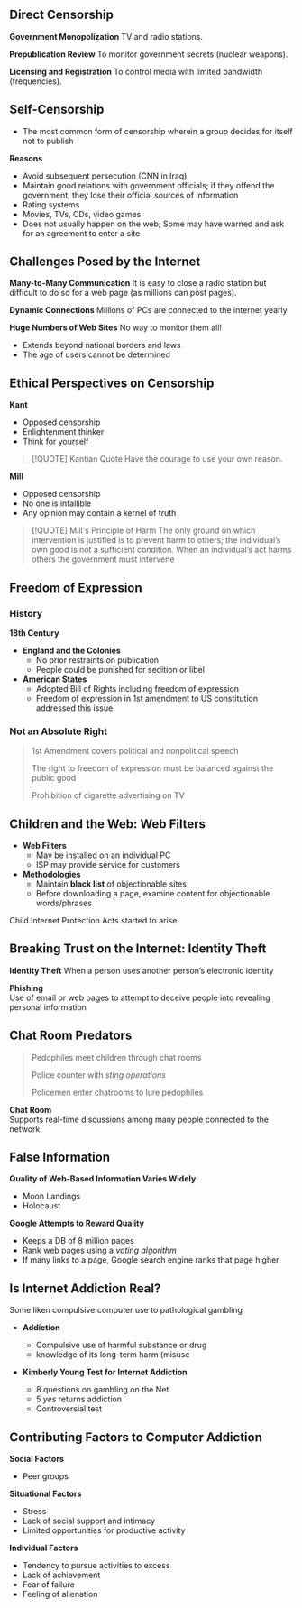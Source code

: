 ## Direct Censorship
**Government Monopolization**
TV and radio stations.

**Prepublication Review**
To monitor government secrets (nuclear weapons).

**Licensing and Registration**
To control media with limited bandwidth (frequencies).

## Self-Censorship
- The most common form of censorship wherein a group decides for itself not to publish

**Reasons**
-   Avoid subsequent persecution (CNN in Iraq)
- Maintain good relations with government officials; if they offend the government, they lose their official sources of information
- Rating systems
- Movies, TVs, CDs, video games
- Does not usually happen on the web; Some may have warned and ask for an agreement to enter a site

## Challenges Posed by the Internet
**Many-to-Many Communication**
It is easy to close a radio station but difficult to do so for a web page (as millions can post pages).

**Dynamic Connections**
Millions of PCs are connected to the internet yearly.

**Huge Numbers of Web Sites**
No way to monitor them all!
- Extends beyond national borders and laws
- The age of users cannot be determined

## Ethical Perspectives on Censorship
**Kant**
- Opposed censorship
- Enlightenment thinker
- Think for yourself
> [!QUOTE] Kantian Quote
> Have the courage to use your own reason.

**Mill**
- Opposed censorship
- No one is infallible
- Any opinion may contain a kernel of truth
> [!QUOTE] Mill's Principle of Harm
> The only ground on which intervention is justified is to prevent harm to others; the individual’s own good is not a sufficient condition. When an individual’s act harms others the government must intervene

## Freedom of Expression
### History
**18th Century**
-   **England and the Colonies**
    - No prior restraints on publication
    - People could be punished for sedition or libel
-   **American States**
    - Adopted Bill of Rights including freedom of expression
    - Freedom of expression in 1st amendment to US constitution addressed this issue

### Not an Absolute Right
> 1st Amendment covers political and nonpolitical speech
> 
> The right to freedom of expression must be balanced against the public good
> 
> Prohibition of cigarette advertising on TV

## Children and the Web: Web Filters
- **Web Filters**
    - May be installed on an individual PC
    - ISP may provide service for customers
-  **Methodologies**
    - Maintain **black list** of objectionable sites
    - Before downloading a page, examine content for objectionable words/phrases

Child Internet Protection Acts started to arise

## Breaking Trust on the Internet: Identity Theft
**Identity Theft**
When a person uses another person’s electronic identity

**Phishing**   
Use of email or web pages to attempt to deceive people into revealing personal information

## Chat Room Predators
> Pedophiles meet children through chat rooms
> 
> Police counter with _sting operations_
> 
> Policemen enter chatrooms to lure pedophiles

**Chat Room**    
Supports real-time discussions among many people connected to the network.    

## False Information
**Quality of Web-Based Information Varies Widely**
- Moon Landings
- Holocaust

**Google Attempts to Reward Quality**
- Keeps a DB of 8 million pages
- Rank web pages using a _voting algorithm_
- If many links to a page, Google search engine ranks that page higher

## Is Internet Addiction Real?
Some liken compulsive computer use to pathological gambling

- **Addiction**
	- Compulsive use of harmful substance or drug
	- knowledge of its long-term harm (misuse

- **Kimberly Young Test for Internet Addiction**
	- 8 questions on gambling on the Net
	- 5 _yes_ returns addiction
	- Controversial test

## Contributing Factors to Computer Addiction
**Social Factors** 
- Peer groups

**Situational Factors**
- Stress
- Lack of social support and intimacy
- Limited opportunities for productive activity

**Individual Factors**
- Tendency to pursue activities to excess
- Lack of achievement
- Fear of failure
- Feeling of alienation